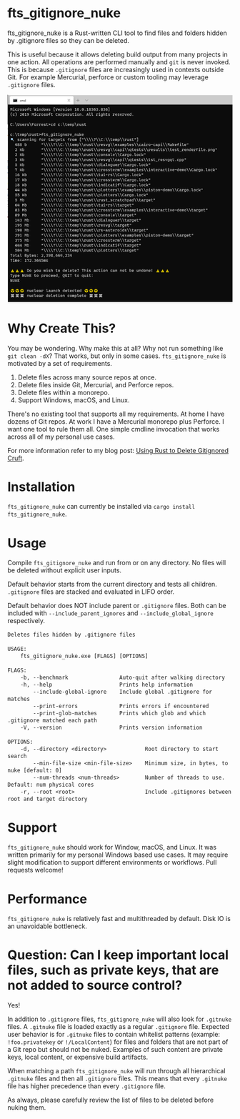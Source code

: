 # fts_gitignore_nuke

fts_gitignore_nuke is a Rust-written CLI tool to find files and folders hidden by .gitignore files so they can be deleted.

This is useful because it allows deleting build output from many projects in one action. All operations are performed manually and `git` is never invoked. This is because `.gitignore` files are increasingly used in contexts outside Git. For example Mercurial, perforce or custom tooling may leverage `.gitignore` files.

![](/screenshots/nuclear_launch.png?raw=true)

# Why Create This?

You may be wondering. Why make this at all? Why not run something like `git clean -dX`? That works, but only in some cases. `fts_gitignore_nuke` is motivated by a set of requirements.

1. Delete files across many source repos at once.
2. Delete files inside Git, Mercurial, and Perforce repos.
3. Delete files within a monorepo.
4. Support Windows, macOS, and Linux.

There's no existing tool that supports all my requirements. At home I have dozens of Git repos. At work I have a Mercurial monorepo plus Perforce. I want one tool to rule them all. One simple cmdline invocation that works across all of my personal use cases.

For more information refer to my blog post: [Using Rust to Delete Gitignored Cruft](https://www.forrestthewoods.com/blog/using-rust-to-delete-gitignored-cruft/).

# Installation

`fts_gitignore_nuke` can currently be installed via `cargo install fts_gitignore_nuke`.

# Usage
Compile `fts_gitignore_nuke` and run from or on any directory. No files will be deleted without explicit user inputs.

Default behavior starts from the current directory and tests all children. `.gitignore` files are stacked and evaluated in LIFO order.

Default behavior does NOT include parent or `.gitignore` files. Both can be included with `--include_parent_ignores` and `--include_global_ignore` respectively.

```
Deletes files hidden by .gitignore files

USAGE:
    fts_gitignore_nuke.exe [FLAGS] [OPTIONS]

FLAGS:
    -b, --benchmark                Auto-quit after walking directory
    -h, --help                     Prints help information
        --include-global-ignore    Include global .gitignore for matches
        --print-errors             Prints errors if encountered
        --print-glob-matches       Prints which glob and which .gitignore matched each path
    -V, --version                  Prints version information

OPTIONS:
    -d, --directory <directory>            Root directory to start search
        --min-file-size <min-file-size>    Minimum size, in bytes, to nuke [default: 0]
        --num-threads <num-threads>        Number of threads to use. Default: num physical cores
    -r, --root <root>                      Include .gitignores between root and target directory
```

# Support

`fts_gitignore_nuke` should work for Window, macOS, and Linux. It was written primarily for my personal Windows based use cases. It may require slight modification to support different environments or workflows. Pull requests welcome!

# Performance

`fts_gitignore_nuke` is relatively fast and multithreaded by default. Disk IO is an unavoidable bottleneck.

# Question: Can I keep important local files, such as private keys, that are not added to source control?

Yes!

In addition to `.gitignore` files, `fts_gitignore_nuke` will also look for `.gitnuke` files. A `.gitnuke` file is loaded exactly as a regular `.gitignore` file. Expected user behavior is for `.gitnuke` files to contain whitelist patterns (example: `!foo.privatekey` or `!/LocalContent`) for files and folders that are not part of a Git repo but should not be nuked. Examples of such content are private keys, local content, or expensive build artifacts.

When matching a path `fts_gitignore_nuke` will run through all hierarchical `.gitnuke` files and then all `.gitignore` files. This means that every `.gitnuke` file has higher precedence than every `.gitignore` file.

As always, please carefully review the list of files to be deleted before nuking them.
